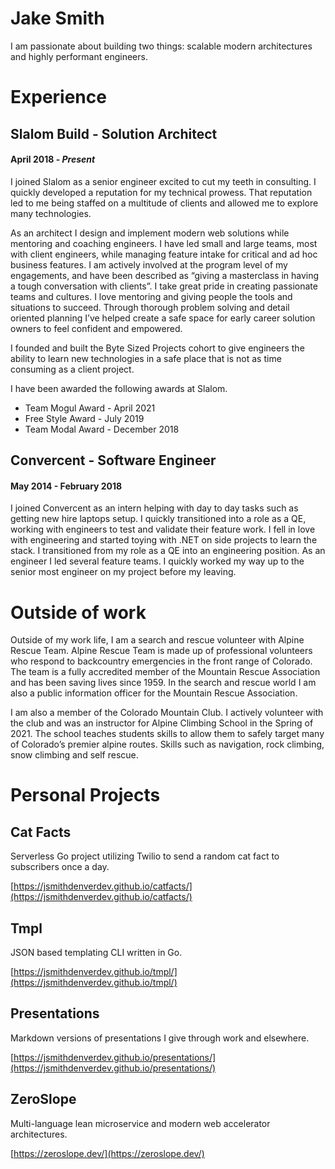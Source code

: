 # Jake Smith

I am passionate about building two things: scalable modern architectures and highly performant engineers.

# Experience

## Slalom Build - Solution Architect

#### April 2018 - _Present_

I joined Slalom as a senior engineer excited to cut my teeth in consulting. I quickly developed a reputation for my technical prowess. That reputation led to me being staffed on a multitude of clients and allowed me to explore many technologies.

As an architect I design and implement modern web solutions while mentoring and coaching engineers. I have led small and large teams, most with client engineers, while managing feature intake for critical and ad hoc business features. I am actively involved at the program level of my engagements, and have been described as “giving a masterclass in having a tough conversation with clients”. I take great pride in creating passionate teams and cultures. I love mentoring and giving people the tools and situations to succeed. Through thorough problem solving and detail oriented planning I’ve helped create a safe space for early career solution owners to feel confident and empowered.

I founded and built the Byte Sized Projects cohort to give engineers the ability to learn new technologies in a safe place that is not as time consuming as a client project.

I have been awarded the following awards at Slalom.
- Team Mogul Award - April 2021
- Free Style Award - July 2019
- Team Modal Award - December 2018

## Convercent - Software Engineer

#### May 2014 - February 2018

I joined Convercent as an intern helping with day to day tasks such as getting new hire laptops setup. I quickly transitioned into a role as a QE, working with engineers to test and validate their feature work. I fell in love with engineering and started toying with .NET on side projects to learn the stack. I transitioned from my role as a QE into an engineering position. As an engineer I led several feature teams. I quickly worked my way up to the senior most engineer on my project before my leaving.

# Outside of work

Outside of my work life, I am a search and rescue volunteer with Alpine Rescue Team. Alpine Rescue Team is made up of professional volunteers who respond to backcountry emergencies in the front range of Colorado. The team is a fully accredited member of the Mountain Rescue Association and has been saving lives since 1959. In the search and rescue world I am also a public information officer for the Mountain Rescue Association.

I am also a member of the Colorado Mountain Club. I actively volunteer with the club and was an instructor for Alpine Climbing School in the Spring of 2021. The school teaches students skills to allow them to safely target many of Colorado’s premier alpine routes. Skills such as navigation, rock climbing, snow climbing and self rescue.

# Personal Projects

## Cat Facts

Serverless Go project utilizing Twilio to send a random cat fact to subscribers once a day.

[https://jsmithdenverdev.github.io/catfacts/](https://jsmithdenverdev.github.io/catfacts/)

## Tmpl

JSON based templating CLI written in Go.

[https://jsmithdenverdev.github.io/tmpl/](https://jsmithdenverdev.github.io/tmpl/)

## Presentations

Markdown versions of presentations I give through work and elsewhere.

[https://jsmithdenverdev.github.io/presentations/](https://jsmithdenverdev.github.io/presentations/)

## ZeroSlope

Multi-language lean microservice and modern web accelerator architectures.

[https://zeroslope.dev/](https://zeroslope.dev/)
